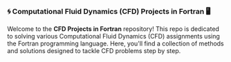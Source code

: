 ### 🌀 Computational Fluid Dynamics (CFD) Projects in Fortran 🖥️
Welcome to the **CFD Projects in Fortran** repository! This repo is dedicated to solving various Computational Fluid Dynamics (CFD) assignments using the Fortran programming language. Here, you'll find a collection of methods and solutions designed to tackle CFD problems step by step.